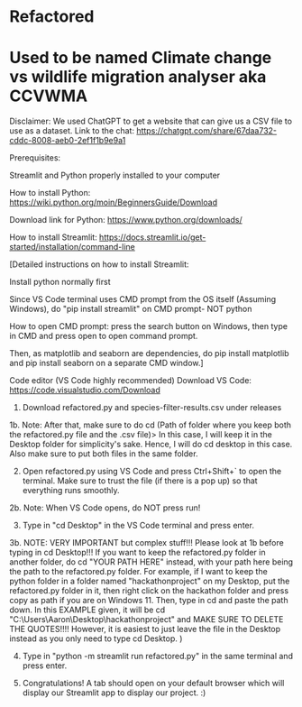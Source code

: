# Refactored

# Used to be named Climate change vs wildlife migration analyser aka CCVWMA
Disclaimer: We used ChatGPT to get a website that can give us a CSV file to use as a dataset. Link to the chat: https://chatgpt.com/share/67daa732-cddc-8008-aeb0-2ef1f1b9e9a1

Prerequisites:

Streamlit and Python properly installed to your computer

How to install Python: https://wiki.python.org/moin/BeginnersGuide/Download

Download link for Python: https://www.python.org/downloads/

How to install Streamlit: https://docs.streamlit.io/get-started/installation/command-line

[Detailed instructions on how to install Streamlit:

Install python normally first


Since VS Code terminal uses CMD prompt from the OS itself (Assuming Windows), do "pip install streamlit" on CMD prompt- NOT python

How to open CMD prompt: press the search button on Windows, then type in CMD and press open to open command prompt.

Then, as matplotlib and seaborn are dependencies, do pip install matplotlib and pip install seaborn on a separate CMD window.]


Code editor (VS Code highly recommended)
Download VS Code: https://code.visualstudio.com/Download


1. Download refactored.py and species-filter-results.csv under releases

1b. Note: After that, make sure to do cd (Path of folder where you keep both the refactored.py file and the .csv file)> In this case, I will keep it in the Desktop folder for simplicity's sake. 
Hence, I will do cd desktop in this case.
Also make sure to put both files in the same folder.


2. Open refactored.py using VS Code and press Ctrl+Shift+` to open the terminal. Make sure to trust the file (if there is a pop up) so that everything runs smoothly.

2b. Note: When VS Code opens, do NOT press run!

3. Type in "cd Desktop" in the VS Code terminal and press enter.

3b. NOTE: VERY IMPORTANT but complex stuff!!! Please look at 1b before typing in cd Desktop!!! If you want to keep the refactored.py folder in another folder, do cd "YOUR PATH HERE" instead, with your path here being the path to the refactored.py folder. For example, if I want to keep the python folder in a folder named "hackathonproject" on my Desktop, put the refactored.py folder in it, then right click on the hackathon folder and press copy as path if you are on Windows 11. Then, type in cd and paste the path down. In this EXAMPLE given, it will be cd "C:\Users\Aaron\Desktop\hackathonproject\" and MAKE SURE TO DELETE THE QUOTES!!!! However, it is easiest to just leave the file in the Desktop instead as you only need to type cd Desktop. )
   
4. Type in "python -m streamlit run refactored.py" in the same terminal and press enter.
   
   
5. Congratulations! A tab should open on your default browser which will display our Streamlit app to display our project. :)
